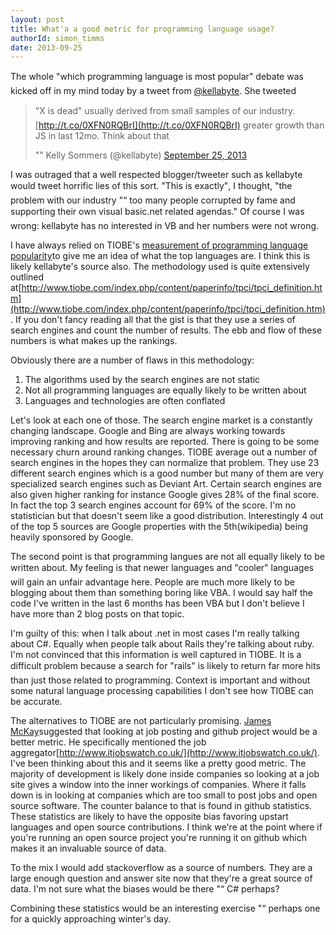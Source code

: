 ```yaml
---
layout: post
title: What'a a good metric for programming language usage?
authorId: simon_timms
date: 2013-09-25
---
```


The whole "which programming language is most popular" debate was kicked off in my mind today by a tweet from [@kellabyte](https://twitter.com/kellabyte). She tweeted

> "X is dead" usually derived from small samples of our industry. [http://t.co/0XFN0RQBrI](http://t.co/0XFN0RQBrI) greater growth than JS in last 12mo. Think about that
> 
> "” Kelly Sommers (@kellabyte) [September 25, 2013](https://twitter.com/kellabyte/status/382895878547058690)

<script async="" charset="utf-8" src="//platform.twitter.com/widgets.js"></script>

I was outraged that a well respected blogger/tweeter such as kellabyte would tweet horrific lies of this sort. "This is exactly", I thought, "the problem with our industry "“ too many people corrupted by fame and supporting their own visual basic.net related agendas." Of course I was wrong: kellabyte has no interested in VB and her numbers were not wrong.

I have always relied on TIOBE's [measurement of programming language popularity](http://www.tiobe.com/index.php/content/paperinfo/tpci/index.html)to give me an idea of what the top languages are. I think this is likely kellabyte's source also. The methodology used is quite extensively outlined at[http://www.tiobe.com/index.php/content/paperinfo/tpci/tpci_definition.htm](http://www.tiobe.com/index.php/content/paperinfo/tpci/tpci_definition.htm). If you don't fancy reading all that the gist is that they use a series of search engines and count the number of results. The ebb and flow of these numbers is what makes up the rankings.

Obviously there are a number of flaws in this methodology:

1. The algorithms used by the search engines are not static
2. Not all programming languages are equally likely to be written about
3. Languages and technologies are often conflated

Let's look at each one of those. The search engine market is a constantly changing landscape. Google and Bing are always working towards improving ranking and how results are reported. There is going to be some necessary churn around ranking changes. TIOBE average out a number of search engines in the hopes they can normalize that problem. They use 23 different search engines which is a good number but many of them are very specialized search engines such as Deviant Art. Certain search engines are also given higher ranking for instance Google gives 28% of the final score. In fact the top 3 search engines account for 69% of the score. I'm no statistician but that doesn't seem like a good distribution. Interestingly 4 out of the top 5 sources are Google properties with the 5th(wikipedia) being heavily sponsored by Google.

The second point is that programming langues are not all equally likely to be written about. My feeling is that newer languages and "cooler" languages will gain an unfair advantage here. People are much more likely to be blogging about them than something boring like VBA. I would say half the code I've written in the last 6 months has been VBA but I don't believe I have more than 2 blog posts on that topic.

I'm guilty of this: when I talk about .net in most cases I'm really talking about C#. Equally when people talk about Rails they're talking about ruby. I'm not convinced that this information is well captured in TIOBE. It is a difficult problem because a search for "rails" is likely to return far more hits than just those related to programming. Context is important and without some natural language processing capabilities I don't see how TIOBE can be accurate.

The alternatives to TIOBE are not particularly promising. [James McKay](http://twitter.com/jammycakes)suggested that looking at job posting and github project would be a better metric. He specifically mentioned the job aggregator[http://www.itjobswatch.co.uk/](http://www.itjobswatch.co.uk/). I've been thinking about this and it seems like a pretty good metric. The majority of development is likely done inside companies so looking at a job site gives a window into the inner workings of companies. Where it falls down is in looking at companies which are too small to post jobs and open source software. The counter balance to that is found in github statistics. These statistics are likely to have the opposite bias favoring upstart languages and open source contributions. I think we're at the point where if you're running an open source project you're running it on github which makes it an invaluable source of data.

To the mix I would add stackoverflow as a source of numbers. They are a large enough question and answer site now that they're a great source of data. I'm not sure what the biases would be there "“ C# perhaps?

Combining these statistics would be an interesting exercise "“ perhaps one for a quickly approaching winter's day.



